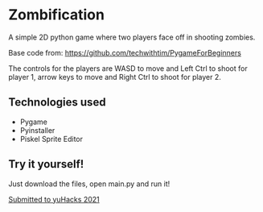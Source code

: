 # Zombification
A simple 2D python game where two players face off in shooting zombies.

Base code from: https://github.com/techwithtim/PygameForBeginners

The controls for the players are WASD to move and Left Ctrl to shoot for player 1, arrow keys to move and Right Ctrl to shoot for player 2.

## Technologies used
* Pygame
* Pyinstaller
* Piskel Sprite Editor

## Try it yourself!

Just download the files, open main.py and run it!

[Submitted to yuHacks 2021](https://devpost.com/software/zombie-shooter-d5a9hi)
